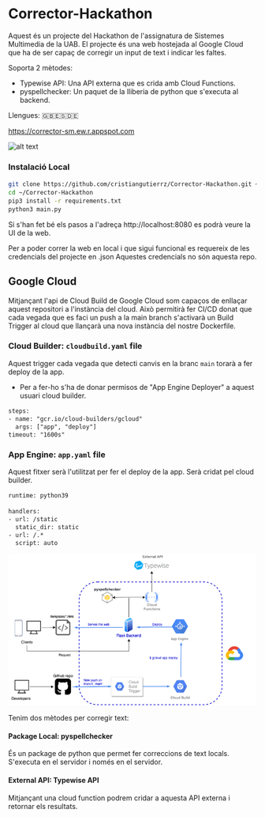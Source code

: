 # Corrector-Hackathon

Aquest és un projecte del Hackathon de l'assignatura de Sistemes Multimedia de la UAB.
El projecte és una web hostejada al Google Cloud que ha de ser capaç de corregir un input de text i indicar les faltes.

Soporta 2 mètodes:
- Typewise API: Una API externa que es crida amb Cloud Functions.
- pyspellchecker: Un paquet de la lliberia de python que s'executa al backend.

Llengues: 🇬🇧🇪🇸🇩🇪

https://corrector-sm.ew.r.appspot.com

![alt text](https://i.gyazo.com/2c2faec952fa46422f02a6f276eb7e56.gif)

### Instalació Local

```bash
git clone https://github.com/cristiangutierrz/Corrector-Hackathon.git ~/.
cd ~/Corrector-Hackathon
pip3 install -r requirements.txt
python3 main.py
```

Si s'han fet bé els pasos a l'adreça http://localhost:8080 es podrà veure la UI de la web.

Per a poder correr la web en local i que sigui funcional es requereix de les credencials del projecte en .json
Aquestes credencials no són aquesta repo.

## Google Cloud
Mitjançant l'api de Cloud Build de Google Cloud som capaços de enllaçar aquest repositori a l'instància del cloud. Això permitirà fer CI/CD donat que cada vegada que es faci un push a la main branch s'activarà un Build Trigger al cloud que llançarà una nova instància del nostre Dockerfile.

### Cloud Builder: `cloudbuild.yaml` file
Aquest trigger cada vegada que detecti canvis en la branc `main` torarà a fer deploy de la app.
* Per a fer-ho s'ha de donar permisos de "App Engine Deployer" a aquest usuari cloud builder.
```
steps:
- name: "gcr.io/cloud-builders/gcloud"
  args: ["app", "deploy"]
timeout: "1600s"
```
### App Engine: `app.yaml` file
Aquest fitxer serà l'utilitzat per fer el deploy de la app. Serà cridat pel cloud builder.
```
runtime: python39

handlers:
- url: /static
  static_dir: static
- url: /.*
  script: auto
```

![alt text](https://github.com/cristiangutierrz/Corrector-Hackathon/blob/main/public/imgs/diagram.drawio.png?raw=true)

Tenim dos mètodes per corregir text:

#### Package Local: pyspellchecker
És un package de python que permet fer correccions de text locals. S'executa en el servidor i només en el servidor.

#### External API: Typewise API
Mitjançant una cloud function podrem cridar a aquesta API externa i retornar els resultats.
